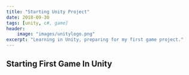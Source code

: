 ```yaml
---
title: "Starting Unity Project"
date: 2018-09-30
tags: [unity, c#, game]
header:
    image: "images/unitylogo.png"
excerpt: "Learning in Unity, preparing for my first game project."
---
```


## Starting First Game In Unity